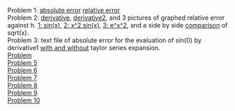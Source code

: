Problem 1: [absolute error](https://Jaredcl1994.github.io/math4610/SoftwareManual/abserr) [relative error](https://Jaredcl1994.github.io/math4610/SoftwareManual/relerr)   
Problem 2: [derivative](https://Jaredcl1994.github.io/math4610/SoftwareManual/derivative1.md), [derivative2](https://Jaredcl1994.github.io/math4610/SoftwareManual/derivative2), and 3 pictures of graphed relative error against h. [1: sin(x)](https://Jaredcl1994.github.io/math4610/homework2/sinx.png), [2: x^2 sin(x)](https://Jaredcl1994.github.io/math4610/homework2/x2sinx.png), [3: e^x^2](https://Jaredcl1994.github.io/math4610/homework2/ex2.png), and a side by side [comparison](https://Jaredcl1994.github.io/math4610/homework2/sqrtx.png) of sqrt(x).    
Problem 3: text file of absolute error for the evaluation of sin(0) by derivative1 [with and without](https://Jaredcl1994.github.io/math4610/homework2/sin_comparison.txt) taylor series expansion.     
[Problem ]()  
[Problem 5](https://Jaredcl1994.github.io/math4610/SoftwareManual/bisection)  
[Problem 6](https://Jaredcl1994.github.io/math4610/SoftwareManual/newton)  
[Problem 7](https://Jaredcl1994.github.io/math4610/SoftwareManual/secant)  
[Problem 8](https://Jaredcl1994.github.io/math4610/SoftwareManual/newthybrid)  
[Problem 9](https://Jaredcl1994.github.io/math4610/SoftwareManual/sechybrid)  
[Problem 10]()  
